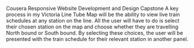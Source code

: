 Cousera Responsive Website Development and Design Capstone
A key process in my Victoria Line Tube Map will be the ability to view live train schedules at any station on the line. 
All the user will have to do is select their chosen station on the map and choose whether they are travelling North bound or South bound. 
By selecting these choices, the user will be presented with the train schedule for their relevant station in another panel.

